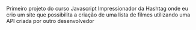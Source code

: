 Primeiro projeto do curso Javascript Impressionador da Hashtag onde eu crio um site que possibilita a criação de uma lista de filmes utilizando uma API criada por outro desenvolvedor
